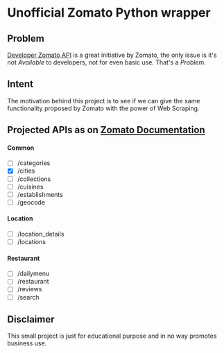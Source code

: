 # Unofficial Zomato Python wrapper

## Problem

[Developer Zomato API](https://developers.zomato.com/api) is a great initiative by Zomato, the only issue is it's not _Available_ to developers, not for even basic use. That's a *Problem*.

## Intent

The motivation behind this project is to see if we can give the same functionality proposed by Zomato with the power of Web Scraping.

## Projected APIs as on [Zomato Documentation](https://developers.zomato.com/documentation)

#### Common
- [ ] /categories
- [x] /cities
- [ ] /collections
- [ ] /cuisines
- [ ] /establishments
- [ ] /geocode

#### Location
- [ ] /location_details
- [ ] /locations

#### Restaurant
- [ ] /dailymenu
- [ ] /restaurant
- [ ] /reviews
- [ ] /search

## Disclaimer

This small project is just for educational purpose and in no way promotes business use.

